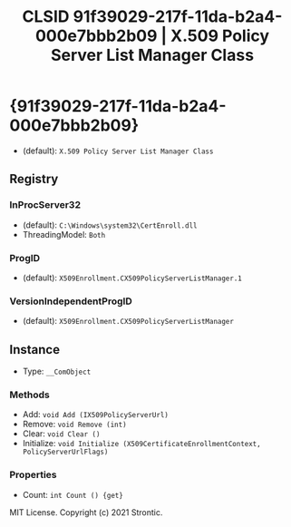 ﻿---
title: "CLSID 91f39029-217f-11da-b2a4-000e7bbb2b09 | X.509 Policy Server List Manager Class"
excerpt: What is COM-Object CLSID 91f39029-217f-11da-b2a4-000e7bbb2b09?
---

# {91f39029-217f-11da-b2a4-000e7bbb2b09}

* (default): `X.509 Policy Server List Manager Class`

## Registry


### InProcServer32

* (default): `C:\Windows\system32\CertEnroll.dll`
* ThreadingModel: `Both`

### ProgID

* (default): `X509Enrollment.CX509PolicyServerListManager.1`

### VersionIndependentProgID

* (default): `X509Enrollment.CX509PolicyServerListManager`

## Instance

* Type: `__ComObject`

### Methods

* Add: `void Add (IX509PolicyServerUrl)`
* Remove: `void Remove (int)`
* Clear: `void Clear ()`
* Initialize: `void Initialize (X509CertificateEnrollmentContext, PolicyServerUrlFlags)`

### Properties

* Count: `int Count () {get} `

MIT License. Copyright (c) 2021 Strontic.


